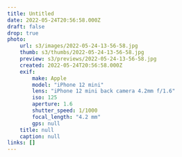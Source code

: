 ```yaml
---
title: Untitled
date: 2022-05-24T20:56:58.000Z
draft: false
drop: true
photo:
    url: s3/images/2022-05-24-13-56-58.jpg
    thumb: s3/thumbs/2022-05-24-13-56-58.jpg
    preview: s3/previews/2022-05-24-13-56-58.jpg
    created: 2022-05-24T20:56:58.000Z
    exif:
        make: Apple
        model: "iPhone 12 mini"
        lens: "iPhone 12 mini back camera 4.2mm f/1.6"
        iso: 125
        aperture: 1.6
        shutter_speed: 1/1000
        focal_length: "4.2 mm"
        gps: null
    title: null
    caption: null
links: []
---
```

